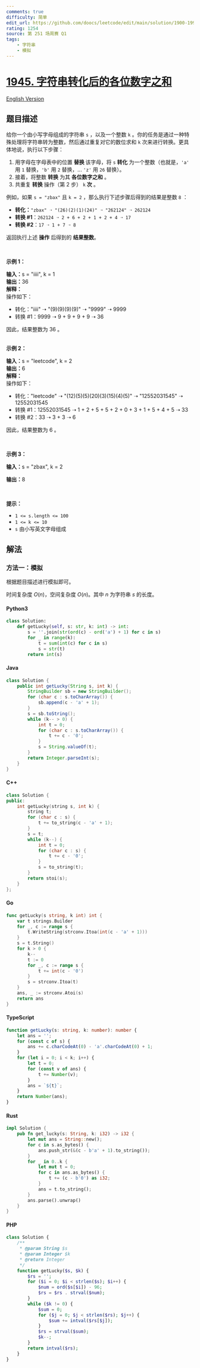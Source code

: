 ```yaml
---
comments: true
difficulty: 简单
edit_url: https://github.com/doocs/leetcode/edit/main/solution/1900-1999/1945.Sum%20of%20Digits%20of%20String%20After%20Convert/README.md
rating: 1254
source: 第 251 场周赛 Q1
tags:
    - 字符串
    - 模拟
---
```


<!-- problem:start -->

# [1945. 字符串转化后的各位数字之和](https://leetcode.cn/problems/sum-of-digits-of-string-after-convert)

[English Version](/solution/1900-1999/1945.Sum%20of%20Digits%20of%20String%20After%20Convert/README_EN.md)

## 题目描述

<!-- description:start -->

<p>给你一个由小写字母组成的字符串 <code>s</code> ，以及一个整数 <code>k</code> 。你的任务是通过一种特殊处理将字符串转为整数，然后通过重复对它的数位求和&nbsp;<code>k</code> 次来进行转换。更具体地说，执行以下步骤：</p>

<ol>
	<li>用字母在字母表中的位置&nbsp;<strong>替换&nbsp;</strong>该字母，将 <code>s</code> <strong>转化</strong> 为一个整数（也就是，<code>'a'</code> 用 <code>1</code> 替换，<code>'b'</code> 用 <code>2</code> 替换，... <code>'z'</code> 用 <code>26</code> 替换）。</li>
	<li>接着，将整数 <strong>转换</strong> 为其 <strong>各位数字之和</strong> 。</li>
	<li>共重复 <strong>转换</strong> 操作（第 2 步）&nbsp;<code>k</code><strong> 次</strong> 。</li>
</ol>

<p>例如，如果 <code>s = "zbax"</code> 且 <code>k = 2</code> ，那么执行下述步骤后得到的结果是整数 <code>8</code> ：</p>

<ul>
	<li><strong>转化：</strong><code>"zbax" ➝ "(26)(2)(1)(24)" ➝ "262124" ➝ 262124</code></li>
	<li><strong>转换 #1</strong>：<code>262124&nbsp;➝ 2 + 6 + 2 + 1 + 2 + 4&nbsp;➝ 17</code></li>
	<li><strong>转换 #2</strong>：<code>17 ➝ 1 + 7 ➝ 8</code></li>
</ul>

<p>返回执行上述 <strong>操作</strong> 后得到的 <strong>结果整数</strong>。</p>

<p>&nbsp;</p>

<p><strong>示例 1：</strong></p>

<div class="example-block"><strong>输入：</strong>s = "iiii", k = 1</div>

<div class="example-block"><strong>输出：</strong>36</div>

<div class="example-block"><strong>解释：</strong></div>

<div class="example-block">操作如下：</div>

<ul>
	<li class="example-block">转化："iiii" ➝ "(9)(9)(9)(9)" ➝ "9999" ➝ 9999</li>
	<li class="example-block">转换 #1：9999 ➝ 9 + 9 + 9 + 9 ➝ 36</li>
</ul>

<div class="example-block">因此，结果整数为 36 。</div>

<div class="example-block">&nbsp;</div>

<p><strong>示例 2：</strong></p>

<div class="example-block"><strong>输入：</strong>s = "leetcode", k = 2</div>

<div class="example-block"><strong>输出：</strong>6</div>

<div class="example-block"><strong>解释：</strong></div>

<div class="example-block">操作如下：</div>

<ul>
	<li class="example-block">转化："leetcode" ➝ "(12)(5)(5)(20)(3)(15)(4)(5)" ➝ "12552031545" ➝ 12552031545</li>
	<li class="example-block">转换 #1：12552031545 ➝ 1 + 2 + 5 + 5 + 2 + 0 + 3 + 1 + 5 + 4 + 5 ➝ 33</li>
	<li class="example-block">转换 #2：33 ➝ 3 + 3 ➝ 6</li>
</ul>

<p class="example-block">因此，结果整数为 6 。</p>

<p class="example-block">&nbsp;</p>

<p><strong class="example">示例 3：</strong></p>

<div class="example-block">
<p><strong>输入：</strong><span class="example-io">s = "zbax", k = 2</span></p>

<p><span class="example-io"><b>输出：</b>8</span></p>
</div>

<p>&nbsp;</p>

<p><strong>提示：</strong></p>

<ul>
	<li><code>1 &lt;= s.length &lt;= 100</code></li>
	<li><code>1 &lt;= k &lt;= 10</code></li>
	<li><code>s</code> 由小写英文字母组成</li>
</ul>

<!-- description:end -->

## 解法

<!-- solution:start -->

### 方法一：模拟

根据题目描述进行模拟即可。

时间复杂度 $O(n)$，空间复杂度 $O(n)$。其中 $n$ 为字符串 $s$ 的长度。

<!-- tabs:start -->

#### Python3

```python
class Solution:
    def getLucky(self, s: str, k: int) -> int:
        s = ''.join(str(ord(c) - ord('a') + 1) for c in s)
        for _ in range(k):
            t = sum(int(c) for c in s)
            s = str(t)
        return int(s)
```

#### Java

```java
class Solution {
    public int getLucky(String s, int k) {
        StringBuilder sb = new StringBuilder();
        for (char c : s.toCharArray()) {
            sb.append(c - 'a' + 1);
        }
        s = sb.toString();
        while (k-- > 0) {
            int t = 0;
            for (char c : s.toCharArray()) {
                t += c - '0';
            }
            s = String.valueOf(t);
        }
        return Integer.parseInt(s);
    }
}
```

#### C++

```cpp
class Solution {
public:
    int getLucky(string s, int k) {
        string t;
        for (char c : s) {
            t += to_string(c - 'a' + 1);
        }
        s = t;
        while (k--) {
            int t = 0;
            for (char c : s) {
                t += c - '0';
            }
            s = to_string(t);
        }
        return stoi(s);
    }
};
```

#### Go

```go
func getLucky(s string, k int) int {
	var t strings.Builder
	for _, c := range s {
		t.WriteString(strconv.Itoa(int(c - 'a' + 1)))
	}
	s = t.String()
	for k > 0 {
		k--
		t := 0
		for _, c := range s {
			t += int(c - '0')
		}
		s = strconv.Itoa(t)
	}
	ans, _ := strconv.Atoi(s)
	return ans
}
```

#### TypeScript

```ts
function getLucky(s: string, k: number): number {
    let ans = '';
    for (const c of s) {
        ans += c.charCodeAt(0) - 'a'.charCodeAt(0) + 1;
    }
    for (let i = 0; i < k; i++) {
        let t = 0;
        for (const v of ans) {
            t += Number(v);
        }
        ans = `${t}`;
    }
    return Number(ans);
}
```

#### Rust

```rust
impl Solution {
    pub fn get_lucky(s: String, k: i32) -> i32 {
        let mut ans = String::new();
        for c in s.as_bytes() {
            ans.push_str(&(c - b'a' + 1).to_string());
        }
        for _ in 0..k {
            let mut t = 0;
            for c in ans.as_bytes() {
                t += (c - b'0') as i32;
            }
            ans = t.to_string();
        }
        ans.parse().unwrap()
    }
}
```

#### PHP

```php
class Solution {
    /**
     * @param String $s
     * @param Integer $k
     * @return Integer
     */
    function getLucky($s, $k) {
        $rs = '';
        for ($i = 0; $i < strlen($s); $i++) {
            $num = ord($s[$i]) - 96;
            $rs = $rs . strval($num);
        }
        while ($k != 0) {
            $sum = 0;
            for ($j = 0; $j < strlen($rs); $j++) {
                $sum += intval($rs[$j]);
            }
            $rs = strval($sum);
            $k--;
        }
        return intval($rs);
    }
}
```

<!-- tabs:end -->

<!-- solution:end -->

<!-- problem:end -->
